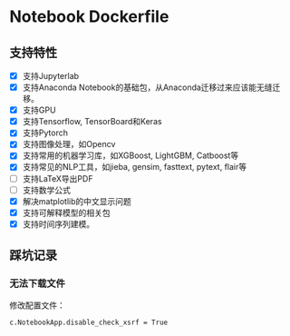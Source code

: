 # Notebook Dockerfile

## 支持特性

- [x] 支持Jupyterlab
- [x] 支持Anaconda Notebook的基础包，从Anaconda迁移过来应该能无缝迁移。
- [x] 支持GPU
- [x] 支持Tensorflow, TensorBoard和Keras
- [x] 支持Pytorch
- [x] 支持图像处理，如Opencv
- [x] 支持常用的机器学习库，如XGBoost, LightGBM, Catboost等
- [x] 支持常见的NLP工具，如jieba, gensim, fasttext, pytext, flair等
- [ ] 支持LaTeX导出PDF
- [ ] 支持数学公式
- [x] 解决matplotlib的中文显示问题
- [x] 支持可解释模型的相关包
- [x] 支持时间序列建模。

## 踩坑记录

### 无法下载文件
修改配置文件：

```sh
c.NotebookApp.disable_check_xsrf = True
```


